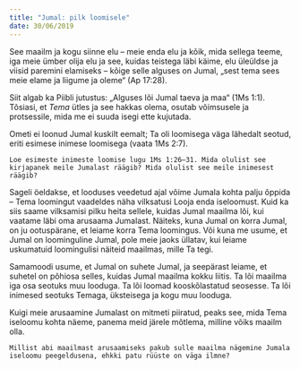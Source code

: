 ```yaml
---
title: "Jumal: pilk loomisele"
date: 30/06/2019
---
```


See maailm ja kogu siinne elu – meie enda elu ja kõik, mida sellega teeme, iga meie ümber olija elu ja see, kuidas teistega läbi käime, elu üleüldse ja viisid paremini elamiseks – kõige selle alguses on Jumal, „sest tema sees meie elame ja liigume ja oleme“ (Ap 17:28).

Siit algab ka Piibli jutustus: „Alguses lõi Jumal taeva ja maa“ (1Ms 1:1). Tõsiasi, et _Tema_ ütles ja see hakkas olema, osutab võimsusele ja protsessile, mida me ei suuda isegi ette kujutada.

Ometi ei loonud Jumal kuskilt eemalt; Ta oli loomisega väga lähedalt seotud, eriti esimese inimese loomisega (vaata 1Ms 2:7).

`Loe esimeste inimeste loomise lugu 1Ms 1:26–31. Mida olulist see kirjapanek meile Jumalast räägib? Mida olulist see meile inimesest räägib?`

Sageli öeldakse, et looduses veedetud ajal võime Jumala kohta palju õppida – Tema loomingut vaadeldes näha vilksatusi Looja enda iseloomust. Kuid ka siis saame vilksamisi pilku heita sellele, kuidas Jumal maailma lõi, kui vaatame läbi oma arusaama Jumalast. Näiteks, kuna Jumal on korra Jumal, on ju ootuspärane, et leiame korra Tema loomingus. Või kuna me usume, et Jumal on loominguline Jumal, pole meie jaoks üllatav, kui leiame uskumatuid loomingulisi näiteid maailmas, mille Ta tegi.

Samamoodi usume, et Jumal on suhete Jumal, ja seepärast leiame, et suhetel on põhiosa selles, kuidas Jumal maailma kokku liitis. Ta lõi maailma iga osa seotuks muu looduga. Ta lõi loomad kooskõlastatud seosesse. Ta lõi inimesed seotuks Temaga, üksteisega ja kogu muu looduga.

Kuigi meie arusaamine Jumalast on mitmeti piiratud, peaks see, mida Tema iseloomu kohta näeme, panema meid järele mõtlema, milline võiks maailm olla.

`Millist abi maailmast arusaamiseks pakub sulle maailma nägemine Jumala iseloomu peegeldusena, ehkki patu rüüste on väga ilmne?`